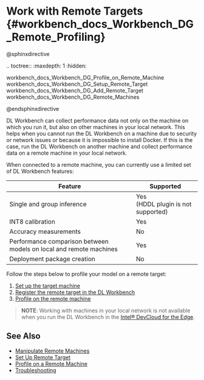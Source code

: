 # Work with Remote Targets {#workbench_docs_Workbench_DG_Remote_Profiling}

@sphinxdirective

.. toctree::
   :maxdepth: 1
   :hidden:
   
   workbench_docs_Workbench_DG_Profile_on_Remote_Machine
   workbench_docs_Workbench_DG_Setup_Remote_Target
   workbench_docs_Workbench_DG_Add_Remote_Target
   workbench_docs_Workbench_DG_Remote_Machines

@endsphinxdirective

DL Workbench can collect performance data not only on the machine on which you run it, but also on
other machines in your local network. This helps when you cannot run the DL Workbench on a machine
due to security or network issues or because it is impossible to install Docker. If this is the
case, run the DL Workbench on another machine and collect performance data on a remote machine in
your local network.

When connected to a remote machine, you can currently use a limited set of DL Workbench features: 

Feature| Supported
--|--
Single and group inference  | Yes<br> (HDDL plugin is not supported)
INT8 calibration | Yes
Accuracy measurements | No
Performance comparison between models on local and remote machines| Yes
Deployment package creation | No

Follow the steps below to profile your model on a remote target:
1. [Set up the target machine](Setup_Remote_Target.md)
2. [Register the remote target in the DL Workbench](Add_Remote_Target.md) 
3. [Profile on the remote machine](Profile_on_Remote_Machine.md) 

> **NOTE**: Working with machines in your local network is not available when you run the DL Workbench in the [Intel® DevCloud for the Edge](Start_DL_Workbench_in_DevCloud.md).


## See Also

* [Manipulate Remote Machines](Remote_Machines.md)
* [Set Up Remote Target](workbench_docs_Workbench_DG_Setup_Remote_Target.html)
* [Profile on a Remote Machine](Profile_on_Remote_Machine.md)
* [Troubleshooting](Troubleshooting.md)